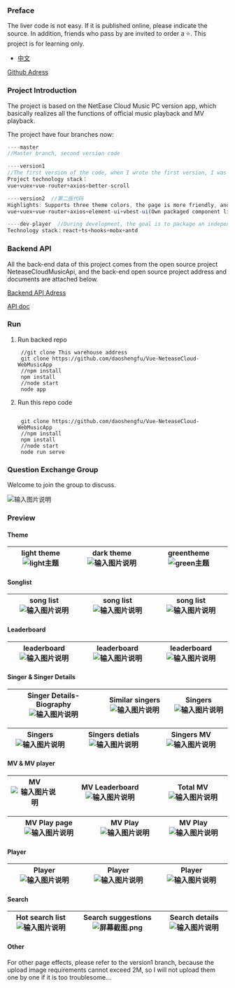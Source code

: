 ### Preface

The liver code is not easy. If it is published online, please indicate the source. In addition, friends who pass by are invited to order a :star:. This project is for learning only.

- [中文](README.md)

[Github Adress](https://github.com/daoshengfu/Vue-NeteaseCloud-WebMusicApp)

### Project Introduction
The project is based on the NetEase Cloud Music PC version app, which basically realizes all the functions of official music playback and MV playback.

The project have four branches now:
```js
----master  
//Master branch, second version code

----version1  
//The first version of the code, when I wrote the first version, I was still very good at it, so many places may not be friendly enough
Project technology stack：
vue+vuex+vue-router+axios+better-scroll

----version2  //第二版代码
Highlights: Supports three theme colors, the page is more friendly, and it is compatible with different sizes of screens. Compared with the first version, the internal code has a relatively large optimization.Technology stack：
vue+vuex+vue-router+axios+element-ui+vbest-ui(Own packaged component library)+postcss-pxtorem+vue-lazyload

----dev-player  //During development, the goal is to package an independent music player
Technology stack：react+ts+hooks+mobx+antd
```

### Backend API
All the back-end data of this project comes from the open source project NeteaseCloudMusicApi, and the back-end open source project address and documents are attached below.

[Backend API Adress](https://github.com/Binaryify/NeteaseCloudMusicApi)     

[API doc](https://neteasecloudmusicapi.vercel.app/#/)

### Run
1. Run backed repo
   ```
    //git clone This warehouse address
    git clone https://github.com/daoshengfu/Vue-NeteaseCloud-WebMusicApp
    //npm install
    npm install
    //node start
    node app
   ```
2. Run this repo code
   ```
    
    git clone https://github.com/daoshengfu/Vue-NeteaseCloud-WebMusicApp
    //npm install
    npm install
    //node start
    node run serve
   ```

### Question Exchange Group

Welcome to join the group to discuss.

![输入图片说明](https://images.gitee.com/uploads/images/2020/0915/095720_2490a5ae_7602838.jpeg "qrcode_1600134831290.jpg")

### Preview

#### Theme

| light theme ![light主题](https://images.gitee.com/uploads/images/2021/0220/010130_4d87a5cc_7602838.png "屏幕截图.png") |dark theme ![输入图片说明](https://images.gitee.com/uploads/images/2021/0220/010446_948f5ca8_7602838.png "屏幕截图.png")  |greentheme ![green主题](https://images.gitee.com/uploads/images/2021/0220/010217_f5b63600_7602838.png "屏幕截图.png")  |
|---|---|---|

#### Songlist

| song list ![输入图片说明](https://images.gitee.com/uploads/images/2021/0220/012658_5ed1ddbd_7602838.png "屏幕截图.png")  | song list ![输入图片说明](https://images.gitee.com/uploads/images/2021/0220/012731_f5e25966_7602838.png "屏幕截图.png")  | song list ![输入图片说明](https://images.gitee.com/uploads/images/2021/0220/012757_ff06b553_7602838.png "屏幕截图.png")  |
|---|---|---|

#### Leaderboard

| leaderboard ![输入图片说明](https://images.gitee.com/uploads/images/2021/0220/012935_bfaa3065_7602838.png "屏幕截图.png") |  leaderboard  ![输入图片说明](https://images.gitee.com/uploads/images/2021/0220/012953_9857b7de_7602838.png "屏幕截图.png") |leaderboard  ![输入图片说明](https://images.gitee.com/uploads/images/2021/0220/013025_ab2d440c_7602838.png "屏幕截图.png") |
|---|---|---|

#### Singer & Singer Details

|Singer Details-Biography ![输入图片说明](https://images.gitee.com/uploads/images/2021/0220/013344_9814ade8_7602838.png "屏幕截图.png")  |Similar singers ![输入图片说明](https://images.gitee.com/uploads/images/2021/0220/013406_7e7f7857_7602838.png "屏幕截图.png")  |Singers ![输入图片说明](https://images.gitee.com/uploads/images/2021/0220/013535_bcfe5162_7602838.png "屏幕截图.png")  |
|---|---|---|

|Singers ![输入图片说明](https://images.gitee.com/uploads/images/2021/0220/013125_8983bc8c_7602838.png "屏幕截图.png")  |Singers detials ![输入图片说明](https://images.gitee.com/uploads/images/2021/0220/013215_106bb0f4_7602838.png "屏幕截图.png")  |Singers MV![输入图片说明](https://images.gitee.com/uploads/images/2021/0220/013229_77cba857_7602838.png "屏幕截图.png")   |
|---|---|---|

#### MV & MV player

|MV ![输入图片说明](https://images.gitee.com/uploads/images/2021/0220/013609_7afb2cbd_7602838.png "屏幕截图.png") |MV Leaderboard ![输入图片说明](https://images.gitee.com/uploads/images/2021/0220/013638_8e75f908_7602838.png "屏幕截图.png")  |Total MV ![输入图片说明](https://images.gitee.com/uploads/images/2021/0220/013700_f95da2ea_7602838.png "屏幕截图.png")  |
|---|---|---|

|MV Play page ![输入图片说明](https://images.gitee.com/uploads/images/2021/0220/013833_1052918e_7602838.png "屏幕截图.png")   |MV Play  ![输入图片说明](https://images.gitee.com/uploads/images/2021/0220/014010_56ae1105_7602838.png "屏幕截图.png") | MV Play  ![输入图片说明](https://images.gitee.com/uploads/images/2021/0220/014044_e582c372_7602838.png "屏幕截图.png")|
|---|---|---|

#### Player

|Player  ![输入图片说明](https://images.gitee.com/uploads/images/2021/0220/014825_ee2d1475_7602838.png "屏幕截图.png") |Player ![输入图片说明](https://images.gitee.com/uploads/images/2021/0220/014929_db8070a9_7602838.png "屏幕截图.png")  |Player![输入图片说明](https://images.gitee.com/uploads/images/2021/0220/020325_1b835cc2_7602838.png "屏幕截图.png")|
|---|---|---|

#### Search

|Hot search list  ![输入图片说明](https://images.gitee.com/uploads/images/2021/0220/020400_1de6b893_7602838.png "屏幕截图.png") | Search suggestions ![](https://images.gitee.com/uploads/images/2021/0220/020436_e04c6aec_7602838.png "屏幕截图.png")  |Search details  ![输入图片说明](https://images.gitee.com/uploads/images/2021/0220/020512_2b796716_7602838.png "屏幕截图.png") |
|---|---|---|

#### Other

For other page effects, please refer to the version1 branch, because the upload image requirements cannot exceed 2M, so I will not upload them one by one if it is too troublesome...
